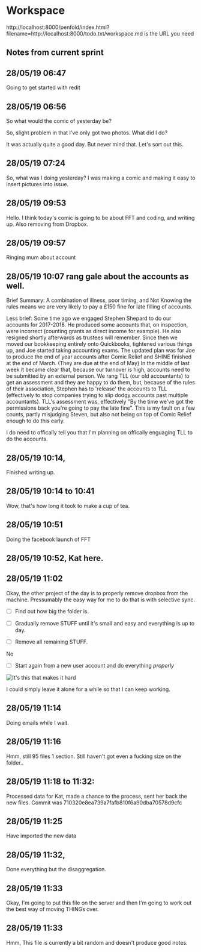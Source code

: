 # Workspace 
http://localhost:8000/penfold/index.html?filename=http://localhost:8000/todo.txt/workspace.md is the URL you need 
##  Notes from current sprint 


## 28/05/19 06:47 
Going to get started with redit 

## 28/05/19 06:56 

So what would the comic of yesterday be? 


So, slight problem in that I've only got two photos.  What did I do? 


It was actually quite a good day. But never mind that. Let's sort out this. 


## 28/05/19 07:24 
So, what was I doing yesterday? I was making a comic and making it easy to insert pictures into issue.  



## 28/05/19 09:53 
Hello. I think today's comic is going to be about FFT and coding, and writing up. Also removing from Dropbox. 



## 28/05/19 09:57 
Ringing mum about account 

## 28/05/19 10:07 rang gale about the accounts as well. 



Brief Summary: A combination of illness, poor timing, and Not Knowing the rules means we are very likely to pay a £150 fine for late filling of accounts.  

Less brief: Some time ago we engaged Stephen Shepard to do our accounts for 2017-2018. He produced some accounts that, on inspection, were incorrect (counting grants as direct income for example). He also resigned shortly afterwards as trustees will remember.  Since then we moved our bookkeeping entirely onto Quickbooks, tightened various things up, and Joe started taking accounting exams. The updated plan was for Joe to produce the end of year accounts after Comic Relief and SHINE finished at the end of March. (They are due at the end of May) In the middle of last week it became clear that, because our turnover is high, accounts need to be submitted by an external person. We rang TLL (our old accountants) to get an assessment and they are happy to do them, but, because of the rules of their association, Stephen has to 'release' the accounts to TLL (effectively to stop companies trying to slip dodgy accounts past multiple accountants).  TLL's assessment was, effectively "By the time we've got the permissions back you're going to pay the late fine".  This is my fault on a few counts, partly misjudging Steven, but also not being on top of Comic Relief enough to do this early. 

I do need to offically tell you that I'm planning on offically enguaging TLL to do the accounts. 



## 28/05/19 10:14,

Finished writing up.  



## 28/05/19 10:14 to 10:41 
Wow, that's how long it took to make a cup of tea. 



## 28/05/19 10:51 
Doing the facebook launch of FFT


## 28/05/19 10:52, Kat here.  


## 28/05/19 11:02 
Okay, the other project of the day is to properly remove dropbox from the machine. Pressumably the easy way for me to do that is with selective sync.  


- [ ]  Find out how big the folder is. 
- [ ] Gradually remove STUFF until it's small and easy and everything is up to day.  
- [ ] Remove all remaining STUFF. 


No

- [ ] Start again from a new user account and do everything *properly* 



![It's this that makes it hard](img/2019-05-28-11:04.png)


I could simply leave it alone for a while so that I can keep working. 



## 28/05/19 11:14 
Doing emails while I wait.

## 28/05/19 11:16 
Hmm, still 95 files 1 section. Still haven't got even a fucking size on the folder..  


## 28/05/19 11:18  to 11:32:
Processed data for Kat, made a chance to the process, sent her back the new files. 
Commit was 710320e8ea739a7fafb810f6a90dba70578d9cfc 



## 28/05/19 11:25 
Have imported the new data 

## 28/05/19 11:32, 
Done everything but the disaggregation.  



## 28/05/19 11:33 
Okay, I'm going to put this file on the server and then I'm going to work out the best way of moving THINGs over.  


## 28/05/19 11:33 
Hmm, This file is currently a bit random and doesn't produce good notes. 
